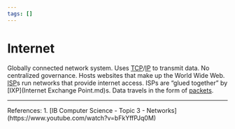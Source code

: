 ```yaml
---
tags: []
---
```

# Internet
Globally connected network system.
Uses [TCP](Transmission%20Control%20Protocol)/[IP](Internet%20Protocol) to transmit data.
No centralized governance.
Hosts websites that make up the World Wide Web.
[ISP](Internet%20Service%20Provider)s run networks that provide internet access.
ISPs are “glued together” by [IXP](Internet Exchange Point.md)s.
Data travels in the form of [packets](Data%20Packet).

<hr>
References:
1. [IB Computer Science - Topic 3 - Networks](https://www.youtube.com/watch?v=bFkYffPJq0M)